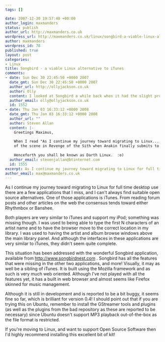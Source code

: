 ```yaml
--- 
tags: []

date: 2007-12-30 19:57:40 +00:00
author_login: maxmanders
status: publish
author_url: http://maxmanders.co.uk
wordpress_url: http://maxmanders.co.uk/linux/songbird-a-viable-linux-alternative-to-itunes/
author: maxmanders
wordpress_id: 78
published: true
layout: post
categories: 
- Linux
title: Songbird - a viable Linux alternative to iTunes
comments: 
- date: Sun Dec 30 22:45:50 +0000 2007
  date_gmt: Sun Dec 30 22:45:50 +0000 2007
  author_url: http://ollyjackson.co.uk
  author: Olly
  content: I looked at Songbird a while back when it had the slight problem of not being able to actually play audio... It is certainly starting to look very promising. Def one to keep an eye on methinks.
  author_email: olly@ollyjackson.co.uk
  id: 1552
- date: Thu Jan 03 16:33:12 +0000 2008
  date_gmt: Thu Jan 03 16:33:12 +0000 2008
  author_url: ""
  author: Steven Allan
  content: |-
    Greetings Maximus,
    
    When I read "As I continue my journey toward migrating to Linux....." I couldn't help thinking 
    of the scene in Revenge of the Sith when Anakin finally submits to the Dark Side.
    
    Henceforth you shall be known as Darth Linux.  :o)
  author_email: stevenjallan@btinternet.com
  id: 1555
excerpt: As I continue my journey toward migrating to Linux for full time desktop use there are a few applications that I miss, and I can't always find suitable open source alternatives.  One of those applications is iTunes.   From reading forum posts and other articles on the web the consensus tends toward either Rhythmbox or Banshee.
author_email: max@maxmanders.co.uk
---
```

As I continue my journey toward migrating to Linux for full time desktop use there are a few applications that I miss, and I can't always find suitable open source alternatives.  One of those applications is iTunes.   From reading forum posts and other articles on the web the consensus tends toward either Rhythmbox or Banshee.<!--more-->

Both players are very similar to iTunes and support my iPod; something was missing though.  I was used to being able to type the first N characters of an artist name and to have the browser move to the correct location in my library.  I was used to having the artist and album browse windows above the main library panel.  And although the interfaces in these applications are very similar to iTunes, they didn't seem quite complete.

This situation has been addressed with the wonderful Songbird application, available from <a href="http://www.songbirdnest.com">http://www.songbirdnest.com</a> .  Songbird has all the features that were missing in the other two applications, and more!  Visually, it may as well be a sibling of iTunes.  It is built using the Mozilla framework and as such is very much web oriented.  Although I've not played with all the features yet, it has a built in web browser and almost seems like Firefox skinned for music management.

Although it is still in development and is reported to be a bit buggy, it seems fine so far, which is brilliant for version 0.4!  I should point out that if you are trying this on Ubuntu, remember to install the GStreamer tools and plugins (as well as the plugins from the bad repository as these are reported to be necessary) since Ubuntu doesn't support MP3 playback out-of-the-box as the file format is restricted.

If you're moving to Linux, and want to support Open Source Software then I'd highly recommend installing this excellent bit of kit!
